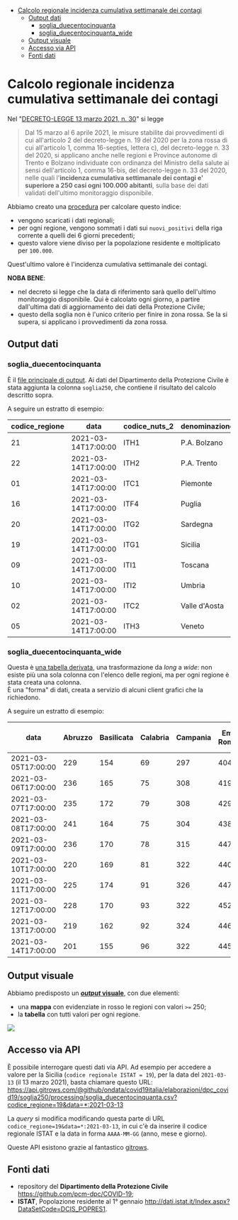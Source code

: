 - [Calcolo regionale incidenza cumulativa settimanale dei contagi](#calcolo-regionale-incidenza-cumulativa-settimanale-dei-contagi)
  - [Output dati](#output-dati)
    - [soglia_duecentocinquanta](#soglia_duecentocinquanta)
    - [soglia_duecentocinquanta_wide](#soglia_duecentocinquanta_wide)
  - [Output visuale](#output-visuale)
  - [Accesso via API](#accesso-via-api)
  - [Fonti dati](#fonti-dati)

# Calcolo regionale incidenza cumulativa settimanale dei contagi

Nel "[DECRETO-LEGGE 13 marzo 2021, n. 30](https://www.gazzettaufficiale.it/eli/id/2021/03/13/21G00040/sg)" si legge

> Dal 15 marzo al 6 aprile 2021, le misure stabilite dai provvedimenti di cui all'articolo 2 del decreto-legge n. 19 del 2020 per la zona rossa di cui all'articolo 1, comma 16-septies, lettera c), del decreto-legge n. 33 del 2020, si applicano anche nelle regioni e Province autonome di Trento e Bolzano individuate con ordinanza del Ministro della salute ai sensi dell'articolo 1, comma 16-bis, del decreto-legge n. 33 del 2020, nelle quali l'**incidenza cumulativa settimanale dei contagi e' superiore a 250 casi ogni 100.000 abitanti**, sulla base dei dati validati dell'ultimo monitoraggio disponibile.

Abbiamo creato una [procedura](soglia250.sh) per calcolare questo indice:
- vengono scaricati i dati regionali;
- per ogni regione, vengono sommati i dati sui `nuovi_positivi` della riga corrente a quelli dei 6 giorni precedenti;
- questo valore viene diviso per la popolazione residente e moltiplicato per `100.000`.

Quest'ultimo valore è l'incidenza cumulativa settimanale dei contagi.

**NOBA BENE**:

- nel decreto si legge che la data di riferimento sarà quello dell'ultimo monitoraggio disponibile. Qui è calcolato ogni giorno, a partire dall'ultima dati di aggiornamento dei dati della Protezione Civile;
- questo della soglia non è l'unico criterio per finire in zona rossa. Se la si supera, si applicano i provvedimenti da zona rossa.

## Output dati

### soglia_duecentocinquanta

È il [file principale di output](processing/soglia_duecentocinquanta.csv). Ai dati del Dipartimento della Protezione Civile è stata aggiunta la colonna `soglia250`, che contiene il risultato del calcolo descritto sopra.

A seguire un estratto di esempio:

| codice_regione | data | codice_nuts_2 | denominazione_regione | soglia250 |
| --- | --- | --- | --- | --- |
| 21 | 2021-03-14T17:00:00 | ITH1 | P.A. Bolzano | 209 |
| 22 | 2021-03-14T17:00:00 | ITH2 | P.A. Trento | 342 |
| 01 | 2021-03-14T17:00:00 | ITC1 | Piemonte | 331 |
| 16 | 2021-03-14T17:00:00 | ITF4 | Puglia | 256 |
| 20 | 2021-03-14T17:00:00 | ITG2 | Sardegna | 46 |
| 19 | 2021-03-14T17:00:00 | ITG1 | Sicilia | 91 |
| 09 | 2021-03-14T17:00:00 | ITI1 | Toscana | 231 |
| 10 | 2021-03-14T17:00:00 | ITI2 | Umbria | 177 |
| 02 | 2021-03-14T17:00:00 | ITC2 | Valle d'Aosta | 147 |
| 05 | 2021-03-14T17:00:00 | ITH3 | Veneto | 242 |

### soglia_duecentocinquanta_wide

Questa è [una tabella derivata](processing/soglia_duecentocinquanta_wide.csv), una trasformazione da *long* a *wide*: non esiste più una sola colonna con l'elenco delle regioni, ma per ogni regione è stata creata una colonna.<br>
È una "forma" di dati, creata a servizio di alcuni client grafici che la richiedono.

A seguire un estratto di esempio:

| data | Abruzzo | Basilicata | Calabria | Campania | Emilia-Romagna | Friuli Venezia Giulia | Lazio | Liguria | Lombardia | Marche | Molise | P.A. Bolzano | P.A. Trento | Piemonte | Puglia | Sardegna | Sicilia | Toscana | Umbria | Valle d'Aosta | Veneto |
| --- | --- | --- | --- | --- | --- | --- | --- | --- | --- | --- | --- | --- | --- | --- | --- | --- | --- | --- | --- | --- | --- |
| 2021-03-05T17:00:00 | 229 | 154 | 69 | 297 | 404 | 300 | 168 | 155 | 285 | 327 | 191 | 322 | 356 | 251 | 201 | 34 | 75 | 210 | 192 | 70 | 170 |
| 2021-03-06T17:00:00 | 236 | 165 | 75 | 308 | 419 | 316 | 172 | 150 | 300 | 330 | 187 | 294 | 352 | 265 | 210 | 33 | 76 | 215 | 198 | 74 | 175 |
| 2021-03-07T17:00:00 | 235 | 172 | 79 | 308 | 429 | 326 | 173 | 159 | 308 | 347 | 161 | 285 | 342 | 280 | 213 | 34 | 79 | 223 | 202 | 54 | 182 |
| 2021-03-08T17:00:00 | 241 | 164 | 75 | 304 | 438 | 347 | 175 | 153 | 310 | 341 | 159 | 279 | 347 | 282 | 212 | 36 | 79 | 226 | 198 | 75 | 185 |
| 2021-03-09T17:00:00 | 236 | 170 | 78 | 315 | 447 | 356 | 179 | 147 | 313 | 341 | 161 | 268 | 346 | 291 | 218 | 41 | 80 | 224 | 191 | 77 | 193 |
| 2021-03-10T17:00:00 | 220 | 169 | 81 | 322 | 440 | 371 | 182 | 145 | 312 | 350 | 149 | 256 | 355 | 304 | 226 | 38 | 83 | 228 | 190 | 86 | 199 |
| 2021-03-11T17:00:00 | 225 | 174 | 91 | 326 | 447 | 400 | 183 | 145 | 318 | 350 | 158 | 246 | 381 | 308 | 231 | 41 | 85 | 230 | 192 | 103 | 202 |
| 2021-03-12T17:00:00 | 228 | 170 | 93 | 322 | 452 | 412 | 187 | 149 | 329 | 340 | 137 | 231 | 358 | 323 | 240 | 42 | 89 | 231 | 184 | 114 | 211 |
| 2021-03-13T17:00:00 | 219 | 162 | 92 | 324 | 446 | 436 | 195 | 151 | 330 | 350 | 155 | 224 | 342 | 331 | 246 | 44 | 90 | 232 | 174 | 126 | 235 |
| 2021-03-14T17:00:00 | 201 | 155 | 96 | 322 | 445 | 448 | 202 | 147 | 330 | 335 | 150 | 209 | 342 | 331 | 256 | 46 | 91 | 231 | 177 | 147 | 242 |

## Output visuale

Abbiamo predisposto un [***output* visuale**](https://bl.ocks.org/aborruso/raw/28374f1d59a5d9880c4c76dc66865cd8/), con due elementi:

- una **mappa** con evidenziate in rosso le regioni con valori `>=` 250;
- la **tabella** con tutti valori per ogni regione.

[![](https://i.imgur.com/5nHPnCz.png)](https://bl.ocks.org/aborruso/raw/28374f1d59a5d9880c4c76dc66865cd8/)

## Accesso via API

È possibile interrogare questi dati via API. Ad esempio per accedere a valore per la Sicilia (`codice regionale ISTAT = 19`), per la data del `2021-03-13` (il 13 marzo 2021), basta chiamare questo URL:
<https://api.gitrows.com/@github/ondata/covid19italia/elaborazioni/dpc_covid19/soglia250/processing/soglia_duecentocinquanta.csv?codice_regione=19&data=*:2021-03-13>

La *query* si modifica modificando questa parte di URL `codice_regione=19&data=*:2021-03-13`, in cui c'è da inserire il codice regionale ISTAT e la data in forma `AAAA-MM-GG` (anno, mese e giorno).

Queste API esistono grazie al fantastico [gitrows](https://gitrows.com/).

## Fonti dati

- repository del **Dipartimento della Protezione Civile** <https://github.com/pcm-dpc/COVID-19>;
- **ISTAT**, Popolazione residente al 1° gennaio <http://dati.istat.it/Index.aspx?DataSetCode=DCIS_POPRES1>.
